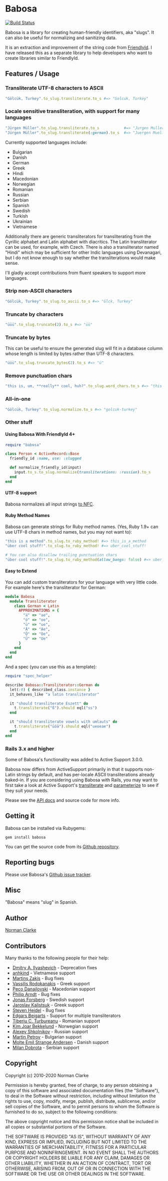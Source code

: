 # Babosa

[![Build Status](https://travis-ci.org/norman/babosa.png?branch=master)](https://travis-ci.org/norman/babosa)


Babosa is a library for creating human-friendly identifiers, aka "slugs". It can
also be useful for normalizing and sanitizing data.

It is an extraction and improvement of the string code from
[FriendlyId](http://github.com/norman/friendly_id). I have released this as a
separate library to help developers who want to create libraries similar to
FriendlyId.

## Features / Usage

### Transliterate UTF-8 characters to ASCII

```ruby
"Gölcük, Turkey".to_slug.transliterate.to_s #=> "Golcuk, Turkey"
```

### Locale sensitive transliteration, with support for many languages

```ruby
"Jürgen Müller".to_slug.transliterate.to_s           #=> "Jurgen Muller"
"Jürgen Müller".to_slug.transliterate(:german).to_s  #=> "Juergen Mueller"
```

Currently supported languages include:

* Bulgarian
* Danish
* German
* Greek
* Hindi
* Macedonian
* Norwegian
* Romanian
* Russian
* Serbian
* Spanish
* Swedish
* Turkish
* Ukrainian
* Vietnamese

Additionally there are generic transliterators for transliterating from the
Cyrillic alphabet and Latin alphabet with diacritics. The Latin transliterator
can be used, for example, with Czech. There is also a transliterator named
"Hindi" which may be sufficient for other Indic languages using Devanagari, but
I do not know enough to say whether the transliterations would make sense.

I'll gladly accept contributions from fluent speakers to support more languages.

### Strip non-ASCII characters

```ruby
"Gölcük, Turkey".to_slug.to_ascii.to_s #=> "Glck, Turkey"
```

### Truncate by characters

```ruby
"üüü".to_slug.truncate(2).to_s #=> "üü"
```

### Truncate by bytes

This can be useful to ensure the generated slug will fit in a database column
whose length is limited by bytes rather than UTF-8 characters.

```ruby
"üüü".to_slug.truncate_bytes(2).to_s #=> "ü"
```

### Remove punctuation chars

```ruby
"this is, um, **really** cool, huh?".to_slug.word_chars.to_s #=> "this is um really cool huh"
```

### All-in-one

```ruby
"Gölcük, Turkey".to_slug.normalize.to_s #=> "golcuk-turkey"
```

### Other stuff

#### Using Babosa With FriendlyId 4+

```ruby
require "babosa"

class Person < ActiveRecord::Base
  friendly_id :name, use: :slugged

  def normalize_friendly_id(input)
    input.to_s.to_slug.normalize(transliterations: :russian).to_s
  end
end
```

#### UTF-8 support

Babosa normalizes all input strings [to NFC](https://en.wikipedia.org/wiki/Unicode_equivalence#Normal_forms).

#### Ruby Method Names

Babosa can generate strings for Ruby method names. (Yes, Ruby 1.9+ can use
UTF-8 chars in method names, but you may not want to):


```ruby
"this is a method".to_slug.to_ruby_method! #=> this_is_a_method
"über cool stuff!".to_slug.to_ruby_method! #=> uber_cool_stuff!

# You can also disallow trailing punctuation chars
"über cool stuff!".to_slug.to_ruby_method(allow_bangs: false) #=> uber_cool_stuff
```

#### Easy to Extend

You can add custom transliterators for your language with very little code. For
example here's the transliterator for German:

```ruby
module Babosa
  module Transliterator
    class German < Latin
      APPROXIMATIONS = {
        "ä" => "ae",
        "ö" => "oe",
        "ü" => "ue",
        "Ä" => "Ae",
        "Ö" => "Oe",
        "Ü" => "Ue"
      }
    end
  end
end
```

And a spec (you can use this as a template):

```ruby
require "spec_helper"

describe Babosa::Transliterator::German do
  let(:t) { described_class.instance }
  it_behaves_like "a latin transliterator"

  it "should transliterate Eszett" do
    t.transliterate("ß").should eql("ss")
  end

  it "should transliterate vowels with umlauts" do
    t.transliterate("üöä").should eql("ueoeae")
  end
end
```

### Rails 3.x and higher

Some of Babosa's functionality was added to Active Support 3.0.0.

Babosa now differs from ActiveSupport primarily in that it supports non-Latin
strings by default, and has per-locale ASCII transliterations already baked-in.
If you are considering using Babosa with Rails, you may want to first take a
look at Active Support's
[transliterate](http://api.rubyonrails.org/classes/ActiveSupport/Inflector.html#method-i-transliterate)
and
[parameterize](http://api.rubyonrails.org/classes/ActiveSupport/Inflector.html#method-i-parameterize)
to see if they suit your needs.

Please see the [API docs](http://rubydoc.info/github/norman/babosa/master/frames) and source code for
more info.

## Getting it

Babosa can be installed via Rubygems:

    gem install babosa

You can get the source code from its [Github repository](http://github.com/norman/babosa).

## Reporting bugs

Please use Babosa's [Github issue
tracker](http://github.com/norman/babosa/issues).


## Misc

"Babosa" means "slug" in Spanish.

## Author

[Norman Clarke](http://njclarke.com)

## Contributors

Many thanks to the following people for their help:

* [Dmitry A. Ilyashevich](https://github.com/dmitry-ilyashevich) - Deprecation fixes
* [anhkind](https://github.com/anhkind) - Vietnamese support
* [Martins Zakis](https://github.com/martins) - Bug fixes
* [Vassilis Rodokanakis](https://github.com/vrodokanakis) - Greek support
* [Peco Danajlovski](https://github.com/Vortex) - Macedonian support
* [Philip Arndt](https://github.com/parndt) - Bug fixes
* [Jonas Forsberg](https://github.com/himynameisjonas) - Swedish support
* [Jaroslav Kalistsuk](https://github.com/jarosan) - Greek support
* [Steven Heidel](https://github.com/stevenheidel) - Bug fixes
* [Edgars Beigarts](https://github.com/ebeigarts) - Support for multiple transliterators
* [Tiberiu C. Turbureanu](https://gitorious.org/~tct) - Romanian support
* [Kim Joar Bekkelund](https://github.com/kjbekkelund) - Norwegian support
* [Alexey Shkolnikov](https://github.com/grlm) - Russian support
* [Martin Petrov](https://github.com/martin-petrov) - Bulgarian support
* [Molte Emil Strange Andersen](https://github.com/molte) - Danish support
* [Milan Dobrota](https://github.com/milandobrota) - Serbian support

## Copyright

Copyright (c) 2010-2020 Norman Clarke

Permission is hereby granted, free of charge, to any person obtaining a copy of
this software and associated documentation files (the "Software"), to deal in
the Software without restriction, including without limitation the rights to
use, copy, modify, merge, publish, distribute, sublicense, and/or sell copies
of the Software, and to permit persons to whom the Software is furnished to do
so, subject to the following conditions:

The above copyright notice and this permission notice shall be included in all
copies or substantial portions of the Software.

THE SOFTWARE IS PROVIDED "AS IS", WITHOUT WARRANTY OF ANY KIND, EXPRESS OR
IMPLIED, INCLUDING BUT NOT LIMITED TO THE WARRANTIES OF MERCHANTABILITY,
FITNESS FOR A PARTICULAR PURPOSE AND NONINFRINGEMENT. IN NO EVENT SHALL THE
AUTHORS OR COPYRIGHT HOLDERS BE LIABLE FOR ANY CLAIM, DAMAGES OR OTHER
LIABILITY, WHETHER IN AN ACTION OF CONTRACT, TORT OR OTHERWISE, ARISING FROM,
OUT OF OR IN CONNECTION WITH THE SOFTWARE OR THE USE OR OTHER DEALINGS IN THE
SOFTWARE.
